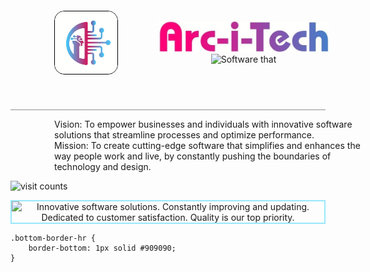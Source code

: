 <link href="https://cdn.jsdelivr.net/npm/bootstrap@5.3.0-alpha1/dist/css/bootstrap.min.css" rel="stylesheet" integrity="sha384-GLhlTQ8iRABdZLl6O3oVMWSktQOp6b7In1Zl3/Jr59b6EGGoI1aFkw7cmDA6j6gD" crossorigin="anonymous">
<script src="https://cdn.jsdelivr.net/npm/bootstrap@5.3.0-alpha1/dist/js/bootstrap.bundle.min.js" integrity="sha384-w76AqPfDkMBDXo30jS1Sgez6pr3x5MlQ1ZAGC+nuZB+EYdgRZgiwxhTBTkF7CXvN" crossorigin="anonymous"></script>
<header class="container d-flex mt-2">
    <img src="./Arc-i-Tech-logo.jpeg" class="logo-img border rounded-3" alt="Arc-i-Tech Logo">
    <div class="m-3">
        <img src="./Arc-i-Tech-name.jpeg" class="name-img" alt="Arc-i-Tech Name">
        <img src="https://readme-typing-svg.demolab.com?font=Nova+Script&pause=1000&color=AB3196&width=435&lines=Software+that+%22ARCS%22+above+the+rest." alt="Software that "ARCS" abpve the rest." class="d-block" height="40px">
    </div>
</header>
<p class="bottom-border-hr p-0"></p>

<div class="container">
    <p>
        Vision: To empower businesses and individuals with innovative software solutions that streamline processes and optimize performance.</br>
        Mission: To create cutting-edge software that simplifies and enhances the way people work and live, by constantly pushing the boundaries of technology and design.
    </p>
</div>
    <img src="https://komarev.com/ghpvc/?username=arc-i-tech&label=View%20Count&color=blue&style=plastic" alt="visit counts" height="30px">
<p align="center">
    <img class="theme-border px-5" src="https://readme-typing-svg.demolab.com?font=Pacifico&size=25&duration=2000&pause=2000&vCenter=true&multiline=true&width=435&height=150&lines=%3E+Innovative+software+solutions.;%3E+Constantly+improving+and+updating.;%3E+Dedicated+to+customer+satisfaction.;%3E+Quality+is+our+top+priority." alt="Innovative software solutions. Constantly improving and updating. Dedicated to customer satisfaction. Quality is our top priority.">
</p>



<!----------------------------------------------------------------------------------->

<style>
    .logo-img {
        height: 100px;
    }
    .name-img {
        height:50px;
    }
    .theme-border {
        border: 2px solid #98e8fa;
    }<header class="container d-flex mt-2">
    <img src="./Arc-i-Tech-logo.jpeg" class="logo-img border rounded-3" alt="Arc-i-Tech Logo">
    <div class="m-3">
        <img src="./Arc-i-Tech-name.jpeg" class="name-img" alt="Arc-i-Tech Name">
        <img src="https://readme-typing-svg.demolab.com?font=Nova+Script&pause=1000&color=AB3196&width=435&lines=Software+that+%22ARCS%22+above+the+rest." alt="Software that "ARCS" abpve the rest." class="d-block" height="40px">
    </div>
</header>
<p class="bottom-border-hr p-0"></p>

<div class="container">
    <p>
        Vision: To empower businesses and individuals with innovative software solutions that streamline processes and optimize performance.</br>
        Mission: To create cutting-edge software that simplifies and enhances the way people work and live, by constantly pushing the boundaries of technology and design.
    </p>
</div>
    <img src="https://komarev.com/ghpvc/?username=arc-i-tech&label=View%20Count&color=blue&style=plastic" alt="visit counts" height="30px">
<p align="center">
    <img class="theme-border px-5" src="https://readme-typing-svg.demolab.com?font=Pacifico&size=25&duration=2000&pause=2000&vCenter=true&multiline=true&width=435&height=150&lines=%3E+Innovative+software+solutions.;%3E+Constantly+improving+and+updating.;%3E+Dedicated+to+customer+satisfaction.;%3E+Quality+is+our+top+priority." alt="Innovative software solutions. Constantly improving and updating. Dedicated to customer satisfaction. Quality is our top priority.">
</p>



<!----------------------------------------------------------------------------------->

<style>
    .d-inline {

    }
    .m-3 {
        margin: 1rem;
    }
    .border {
        border: 1px ridge black !important;
    }
    .rounded-3 {
        border-radius: 1rem !important;
    }
    .container {
        width: 100% !important;
        margin-right: 5em;
        margin-left: 5em;
    }
    .d-flex {
        display: flex;
    }
    .mt-2 {
        margin-top: 2em;
    }
    .logo-img {
        height: 100px;
    }
    .name-img {
        height:50px;
    }
    .theme-border {
        border: 2px solid #98e8fa;
    }
    .bottom-border-hr {
        border-bottom: 1px solid #909090;
    }
</style>   
    .bottom-border-hr {
        border-bottom: 1px solid #909090;
    }
</style>   